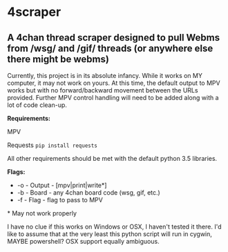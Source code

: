 # 4scraper
## A 4chan thread scraper designed to pull Webms from /wsg/ and /gif/ threads (or anywhere else there might be webms)

Currently, this project is in its absolute infancy. While it works on MY computer, it may not work on yours. At this time, the default output to MPV works but with no forward/backward movement between the URLs provided. Further MPV control handling will need to be added along with a lot of code clean-up. 

**Requirements:**

MPV

Requests `pip install requests`

All other requirements should be met with the default python 3.5 libraries. 

**Flags:**

- -o - Output - [mpv|print|write\*]
- -b - Board - any 4chan board code (wsg, gif, etc.)
- -f - Flag - flag to pass to MPV

\* May not work properly

I have no clue if this works on Windows or OSX, I haven't tested it there. I'd like to assume that at the very least this python script will run in cygwin, MAYBE powershell? OSX support equally ambiguous.
